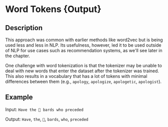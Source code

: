 # Word Tokens {Output}

## Description

This approach was common with earlier methods like word2vec but is being used less and less in NLP. Its usefulness, however, led it to be used outside of NLP for use cases such as recommendation systems, as we'll see later in the chapter.

One challenge with word tokenization is that the tokenizer may be unable to deal with new words that enter the dataset after the tokenizer was trained. This also results in a vocabulary that has a lot of tokens with minimal differences between them (e.g., `apology`, `apologize`, `apologetic`, `apologist`).

## Example

Input: `Have the 🎵 bards who preceded`

Output: `Have`, `the`, `🎵`, `bards`, `who`, `preceded`
